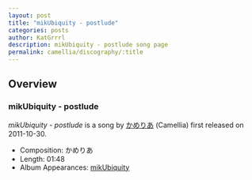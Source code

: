 ```yaml
---
layout: post
title: "mikUbiquity - postlude"
categories: posts
author: KatGrrrl
description: mikUbiquity - postlude song page
permalink: camellia/discography/:title
---
```


## Overview

### mikUbiquity - postlude

*mikUbiquity - postlude* is a song by [かめりあ](/camellia) (Camellia) first released on 2011-10-30.

* Composition: かめりあ
* Length: 01:48
* Album Appearances: [mikUbiquity](/camellia/albums/mikUbiquity)

